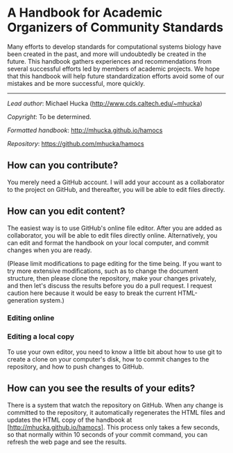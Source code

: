 A Handbook for Academic Organizers of Community Standards
=========================================================

Many efforts to develop standards for computational systems biology have been created in the past, and more will undoubtedly be created in the future.  This handbook gathers experiences and recommendations from several successful efforts led by members of academic projects.  We hope that this handbook will help future standardization efforts avoid some of our mistakes and be more successful, more quickly.

----

*Lead author*:  Michael Hucka (http://www.cds.caltech.edu/~mhucka)

*Copyright*:    To be determined.

*Formatted handbook*: http://mhucka.github.io/hamocs

*Repository*:   https://github.com/mhucka/hamocs


How can you contribute?
-----------------------

You merely need a GitHub account.  I will add your account as a collaborator to the project on GitHub, and thereafter, you will be able to edit files directly.

How can you edit content?
-------------------------

The easiest way is to use GitHub's online file editor.  After you are added as collaborator, you will be able to edit files directly online.  Alternatively, you can edit and format the handbook on your local computer, and commit changes when you are ready.

(Please limit modifications to page editing for the time being.  If you want to try more extensive modifications, such as to change the document structure, then please clone the repository, make your changes privately, and then let's discuss the results before you do a pull request.  I request caution here because it would be easy to break the current HTML-generation system.)

### Editing online

### Editing a local copy

To use your own editor, you need to know a little bit about how to use git to create a clone on your computer's disk, how to commit changes to the repository, and how to push changes to GitHub.


How can you see the results of your edits?
-----------------------------------------

There is a system that watch the repository on GitHub.  When any change is committed to the repository, it automatically regenerates the HTML files and updates the HTML copy of the handbook at [http://mhucka.github.io/hamocs].  This process only takes a few seconds, so that normally within 10 seconds of your commit command, you can refresh the web page and see the results.
